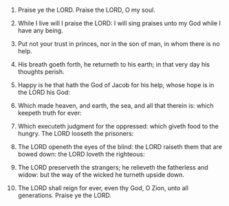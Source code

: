 1. Praise ye the LORD. Praise the LORD, O my soul.

2. While I live will I praise the LORD: I will sing praises unto my
God while I have any being.

3. Put not your trust in princes, nor in the son of man, in whom
there is no help.

4. His breath goeth forth, he returneth to his earth; in that very
day his thoughts perish.

5. Happy is he that hath the God of Jacob for his help, whose hope
is in the LORD his God:

6. Which made heaven, and earth, the sea, and all that therein is:
which keepeth truth for ever:

7. Which executeth judgment for the oppressed: which giveth food to
the hungry. The LORD looseth the prisoners:

8. The LORD openeth the eyes of the blind: the LORD raiseth them
that are bowed down: the LORD loveth the righteous:

9. The LORD preserveth the strangers; he relieveth the fatherless
and widow: but the way of the wicked he turneth upside down.

10. The LORD shall reign for ever, even thy God, O Zion, unto all
generations. Praise ye the LORD.